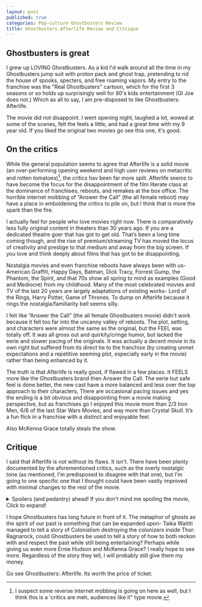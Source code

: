 ```yaml
---
layout: post
published: true
categories: Pop-culture Ghostbusters Review
title: Ghostbusters Afterlife Review and Critique
---
```


## Ghostbusters is great
I grew up LOVING Ghostbusters. As a kid I'd walk around all the time in my Ghostbusters jump suit with proton pack and ghost trap, pretending to rid the house of spooks, specters, and free roaming vapors. My entry to the franchise was the "Real Ghostbusters" cartoon, which for the first 3 seasons or so holds up surprisingly well for 80's kids entertainment (GI Joe does not.) Which as all to say, I am pre-disposed to like Ghostbusters: Afterlife.

The movie did not disappoint. I went opening night, laughed a lot, wowed at some of the scenes, felt the feels a little, and had a great time with my 9 year old. If you liked the original two movies go see this one, it's good.

## On the critics
While the general population seems to agree that Afterlife is a solid movie (an over-performing opening weekend and high user reviews on metacritic and rotten tomatoes)[^1], the critics hav been far more split. Afterlife seems to have become the focus for the disappointment of the film literate class at the dominance of franchises, reboots, and remakes at the box office. The horrible internet mobbing of “Answer the Call” (the all female reboot) may have a place in emboldening the critics to pile on, but I think that is more the spark than the fire.

I actually feel for people who love movies right now. There is comparatively less fully original content in theaters than 30 years ago. If you are a dedicated theatre goer that has got to get old. That’s been a long time coming though, and the rise of premium/streaming TV has moved the locus of creativity and prestige to that medium and away from the big screen. If you love and think deeply about films that has got to be disappointing.

Nostalgia movies and even franchise reboots have always been with us- American Graffiti, Happy Days, Batman, Dick Tracy, Forrest Gump, the Phantom, the Spirit, and that 70s show all spring to mind as examples (Good and Mediocre) from my childhood. Many of the most celebrated movies and TV of the last 20 years are largely adaptations of existing works- Lord of the Rings, Harry Potter, Game of Thrones. To dump on Afterlife because it rings the nostalgia/familiarity bell seems silly.

I felt like “Answer the Call” (the all female Ghostbusters movie) didn’t work because it fell too far into the uncanny valley of reboots. The plot, setting, and characters were almost the same as the original, but the FEEL was totally off. It was all gross out and quirkity/cringe humor, but lacked the eerie and slower pacing of the originals. It was actually a decent movie in its own right but suffered from its direct tie to the franchise (by creating unmet expectations and a repetitive seeming plot, especially early in the movie) rather than being enhanced by it.


The truth is that Afterlife is really good, if flawed in a few places. It FEELS more like the Ghostbusters brand then Answer the Call. The eerie but safe feel is done better, the new cast have a more balanced and less over the top approach to their characters, There are occasional pacing issues and yes the ending is a bit obvious and disappointing from a movie making perspective, but as franchises go I enjoyed this movie more than 2/3 Iron Men, 6/8 of the last Star Wars Movies, and way more than Crystal Skull. It’s a fun flick in a franchise with a distinct and enjoyable feel.

Also McKenna Grace totally steals the show.

## Critique 
I said that Afterlife is not without its flaws. It isn't. There have been plenty documented by the aforementioned critics, such as the overly nostalgic tone (as mentioned, I'm predisposed to disagree with that one), but I'm going to one specific one that I thought could have been vastly improved with minimal changes to the rest of the movie.

<details>
  <summary>Spoilers (and pedantry) ahead! If you don't mind me spoiling the movie, Click to expand!</summary>
<div>
 <p>
 Afterlife, as stated by the Jason Reitman (the director), is fundamentally a story about family. For Sony, it's about passing the torch of the franchise. For purposes of the plot, it is fundamentally about (SPOILER, seriously!) the legacy of Egon Spangler and his relationship to his family, particularly his grandchildren. It's been criticized as schmaltzy, but I found it a good and appropriate choice for the movie. After all, ghosts are echos of the past. A movie that is EXPLICITLY about ghosts seems like a perfect place to explore how those that have gone before us effect us today.
 </p>
 
 <p>
  Egon's ghost (spoiler- I told you!) spends most of the movie as an eerie but kind unseen force interacting with his  family. I really liked this part of the story line. It is relatable- my grandparents are gone, but the lessons they  taught me and the examples they set affect me everyday. We all live with the ghosts of our ancestors. 
 
 <p> Certainly the franchise does, too. The spirit of Harold Ramis (the actor who played Egon and  also co-wrote the  original two movies) did and should loom large over the series. Answer the Call suffered for mostly ignoring and  mishandling the past and while Afterlife over-corrects it also produced a better movie with much more potential for  the story to keep being told.</p>
 
 <p>
  Therefore, my major critique is the end of the movie. After the original Ghostbusters make their entrance (aside-  another critique, their was not reason to save that to the end, we all know it was going to happen. A bit more  "huh, so you are Egon's girl" ahead of time would have bene good, but my guess is Bill Murray made that impossible. ) we spend way too much time with Egon as class 5 full corporeal free-roaming vapor. And then, after some nostalgia  glamour shots, he appears to fade to heaven.
  </p>
 
 <p>
 This is where the mistake is. It implies that Egon (and Ramis)'s spirit will go away. That whole point of the movie  is that it didn't (and won't). The good parts of past don't need to dissolve into the ether, we carry them on with  us. They, at worst, fade away with time.
 </p>
 
 <p>
 What Reitman should have done is keep everything the same until Gozar is finally trapped and then have Egon's full  apparition suddenly disappear. After all, Gozar's pyschokinetic energy is what powers the ghosts. Then, just use the  movie making trope of having the his ghost appear in a reflection in a house window. Have the characters say goodbye  that way, and then disappear into the house. 
 </p>
 
 <p>
 Egon's spirit remains. You establish into canon the concept of "good ghosts." And you metaphorically acknowledge  that the spirit's of ancestors never disappear, they just subside into the background.
 </p>
  </div>
</details>

I hope Ghostbusters has long future in front of it. The metaphor of ghosts as the spirit of our past is something that can be expanded upon- Taika Waititi managed to tell a story of Colonialism destroying the colonizers inside Thor: Ragnarock, could Ghostbusters be used to tell a story of how to both reckon with and respect the past while still being entertaining? Perhaps while giving us even more Ernie Hudson and McKenna Grace? I really hope to see more. Regardless of the story they tell, I will probably still give them my money.

Go see Ghostbusters: Afterlife. Its worth the price of ticket.


[^1]: I suspect some reverse internet mobbing is going on here as well, but I think this is a 'critics are meh, audiences like it" type movie.

